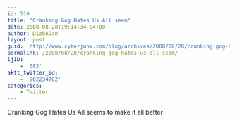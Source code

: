 ```yaml
---
id: 516
title: "Cranking Gog Hates Us All seem"
date: 2008-08-28T19:14:34-04:00
author: DizkoDan
layout: post
guid: 'http://www.cyberjunx.com/blog/archives/2008/08/28/cranking-gog-hates-us-all-seem/'
permalink: /2008/08/28/cranking-gog-hates-us-all-seem/
ljID:
    - '683'
aktt_twitter_id:
    - '902234782'
categories:
    - Twitter
---
```


Cranking Gog Hates Us All seems to make it all better